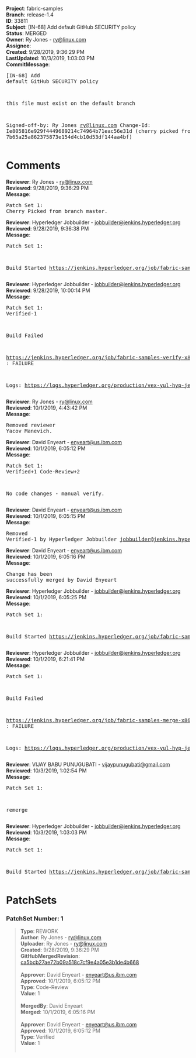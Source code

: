 <strong>Project</strong>: fabric-samples<br><strong>Branch</strong>: release-1.4<br><strong>ID</strong>: 33811<br><strong>Subject</strong>: [IN-68] Add default GitHub SECURITY policy<br><strong>Status</strong>: MERGED<br><strong>Owner</strong>: Ry Jones - ry@linux.com<br><strong>Assignee</strong>:<br><strong>Created</strong>: 9/28/2019, 9:36:29 PM<br><strong>LastUpdated</strong>: 10/3/2019, 1:03:03 PM<br><strong>CommitMessage</strong>:<br><pre>[IN-68] Add default GitHub SECURITY policy

this file must exist on the default branch

Signed-off-by: Ry Jones <ry@linux.com>
Change-Id: Ie805816e929f4449689214c74964b71eac56e31d
(cherry picked from commit 7b65a25a862375873e154d4cb10d53df144aa4bf)
</pre><h1>Comments</h1><strong>Reviewer</strong>: Ry Jones - ry@linux.com<br><strong>Reviewed</strong>: 9/28/2019, 9:36:29 PM<br><strong>Message</strong>: <pre>Patch Set 1: Cherry Picked from branch master.</pre><strong>Reviewer</strong>: Hyperledger Jobbuilder - jobbuilder@jenkins.hyperledger.org<br><strong>Reviewed</strong>: 9/28/2019, 9:36:38 PM<br><strong>Message</strong>: <pre>Patch Set 1:

Build Started https://jenkins.hyperledger.org/job/fabric-samples-verify-x86_64/585/</pre><strong>Reviewer</strong>: Hyperledger Jobbuilder - jobbuilder@jenkins.hyperledger.org<br><strong>Reviewed</strong>: 9/28/2019, 10:00:14 PM<br><strong>Message</strong>: <pre>Patch Set 1: Verified-1

Build Failed 

https://jenkins.hyperledger.org/job/fabric-samples-verify-x86_64/585/ : FAILURE

Logs: https://logs.hyperledger.org/production/vex-yul-hyp-jenkins-3/fabric-samples-verify-x86_64/585</pre><strong>Reviewer</strong>: Ry Jones - ry@linux.com<br><strong>Reviewed</strong>: 10/1/2019, 4:43:42 PM<br><strong>Message</strong>: <pre>Removed reviewer Yacov Manevich.</pre><strong>Reviewer</strong>: David Enyeart - enyeart@us.ibm.com<br><strong>Reviewed</strong>: 10/1/2019, 6:05:12 PM<br><strong>Message</strong>: <pre>Patch Set 1: Verified+1 Code-Review+2

No code changes - manual verify.</pre><strong>Reviewer</strong>: David Enyeart - enyeart@us.ibm.com<br><strong>Reviewed</strong>: 10/1/2019, 6:05:15 PM<br><strong>Message</strong>: <pre>Removed Verified-1 by Hyperledger Jobbuilder <jobbuilder@jenkins.hyperledger.org>
</pre><strong>Reviewer</strong>: David Enyeart - enyeart@us.ibm.com<br><strong>Reviewed</strong>: 10/1/2019, 6:05:16 PM<br><strong>Message</strong>: <pre>Change has been successfully merged by David Enyeart</pre><strong>Reviewer</strong>: Hyperledger Jobbuilder - jobbuilder@jenkins.hyperledger.org<br><strong>Reviewed</strong>: 10/1/2019, 6:05:25 PM<br><strong>Message</strong>: <pre>Patch Set 1:

Build Started https://jenkins.hyperledger.org/job/fabric-samples-merge-x86_64/163/</pre><strong>Reviewer</strong>: Hyperledger Jobbuilder - jobbuilder@jenkins.hyperledger.org<br><strong>Reviewed</strong>: 10/1/2019, 6:21:41 PM<br><strong>Message</strong>: <pre>Patch Set 1:

Build Failed 

https://jenkins.hyperledger.org/job/fabric-samples-merge-x86_64/163/ : FAILURE

Logs: https://logs.hyperledger.org/production/vex-yul-hyp-jenkins-3/fabric-samples-merge-x86_64/163</pre><strong>Reviewer</strong>: VIJAY BABU PUNUGUBATI - vijaypunugubati@gmail.com<br><strong>Reviewed</strong>: 10/3/2019, 1:02:54 PM<br><strong>Message</strong>: <pre>Patch Set 1:

remerge</pre><strong>Reviewer</strong>: Hyperledger Jobbuilder - jobbuilder@jenkins.hyperledger.org<br><strong>Reviewed</strong>: 10/3/2019, 1:03:03 PM<br><strong>Message</strong>: <pre>Patch Set 1:

Build Started https://jenkins.hyperledger.org/job/fabric-samples-merge-x86_64/164/</pre><h1>PatchSets</h1><h3>PatchSet Number: 1</h3><blockquote><strong>Type</strong>: REWORK<br><strong>Author</strong>: Ry Jones - ry@linux.com<br><strong>Uploader</strong>: Ry Jones - ry@linux.com<br><strong>Created</strong>: 9/28/2019, 9:36:29 PM<br><strong>GitHubMergedRevision</strong>: [ca5bcb27ae72b09a518c7cf9e4a05e3b1de4b668](https://github.com/hyperledger-gerrit-archive/fabric-samples/commit/ca5bcb27ae72b09a518c7cf9e4a05e3b1de4b668)<br><br><strong>Approver</strong>: David Enyeart - enyeart@us.ibm.com<br><strong>Approved</strong>: 10/1/2019, 6:05:12 PM<br><strong>Type</strong>: Code-Review<br><strong>Value</strong>: 1<br><br><strong>MergedBy</strong>: David Enyeart<br><strong>Merged</strong>: 10/1/2019, 6:05:16 PM<br><br><strong>Approver</strong>: David Enyeart - enyeart@us.ibm.com<br><strong>Approved</strong>: 10/1/2019, 6:05:12 PM<br><strong>Type</strong>: Verified<br><strong>Value</strong>: 1<br><br></blockquote>